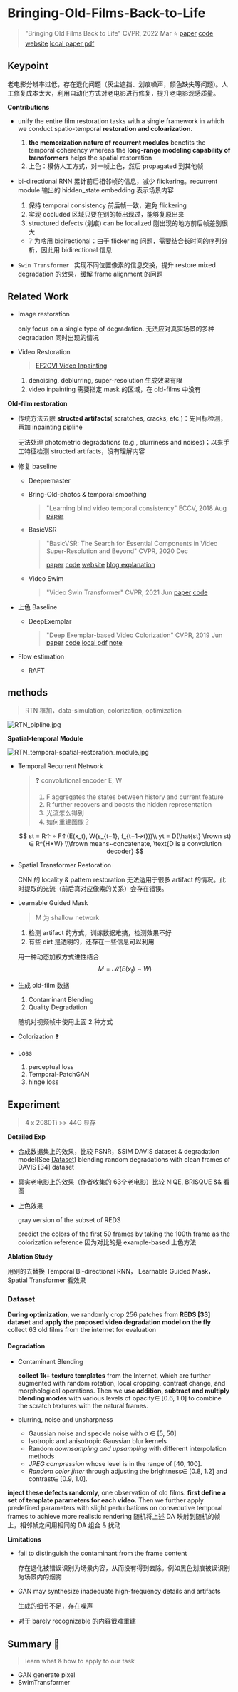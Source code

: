 # Bringing-Old-Films-Back-to-Life

> "Bringing Old Films Back to Life" CVPR, 2022 Mar :star:
> [paper](https://arxiv.org/abs/2203.17276) [code](https://github.com/raywzy/Bringing-Old-Films-Back-to-Life) [website](http://raywzy.com/Old_Film/)
> [lcoal paper pdf](./2022_CVPR_Bringing-Old-Films-Back-to-Life.pdf)

## **Keypoint**

老电影分辨率过低，存在退化问题（灰尘遮挡、划痕噪声，颜色缺失等问题)。人工修复成本太大，利用自动化方式对老电影进行修复，提升老电影观感质量。



**Contributions**

- unify the entire film restoration tasks with a single framework in which we conduct spatio-temporal **restoration and coloarization**.

  1. **the memorization nature of recurrent modules** benefits the temporal coherency whereas the **long-range modeling capability of transformers** helps the spatial restoration
  2. 上色：模仿人工方式，对一帧上色，然后 propagated 到其他帧

- bi-directional RNN 累计前后相邻帧的信息，减少 flickering。recurrent module 输出的 hidden_state embedding 表示场景内容

  1. 保持 temporal consistency 前后帧一致，避免 flickering
  2. 实现 occluded 区域只要在别的帧出现过，能够复原出来
  3. structured defects (划痕) can be localized 刚出现的地方前后帧差别很大

  - :grey_question: 为啥用 bidirectional：由于 flickering 问题，需要结合长时间的序列分析，因此用 bidirectional 信息

- `Swin Transformer ` 实现不同位置像素的信息交换，提升 restore mixed degradation 的效果，缓解 frame alignment 的问题





## **Related Work**

- Image restoration

  only focus on a single type of degradation. 无法应对真实场景的多种 degradation 同时出现的情况

- Video Restoration

  > [EF2GVI Video Inpainting](https://github.com/MCG-NKU/E2FGVI)

  1. denoising, deblurring, super-resolution 生成效果有限
  2. video inpainting 需要指定 mask 的区域，在 old-films 中没有


**Old-film restoration**

- 传统方法去除 **structed artifacts**( scratches, cracks, etc.)：先目标检测，再加 inpainting pipline

  无法处理 photometric degradations (e.g., blurriness and noises)；以来手工特征检测 structed artifacts，没有理解内容

- 修复 baseline

  - Deepremaster

  - Bring-Old-photos & temporal smoothing

    > "Learning blind video temporal consistency" ECCV, 2018 Aug
    > [paper](https://arxiv.org/abs/1808.00449)

  - BasicVSR

    > "BasicVSR: The Search for Essential Components in Video Super-Resolution and Beyond" CVPR, 2020 Dec
    >
    > [paper](https://arxiv.org/abs/2012.02181) [code](https://github.com/ckkelvinchan/BasicVSR-IconVSR) [website](https://ckkelvinchan.github.io/projects/BasicVSR/) [blog explanation](https://zhuanlan.zhihu.com/p/364872992)

  - Video Swim

    > "Video Swin Transformer" CVPR, 2021 Jun
    > [paper](https://arxiv.org/abs/2106.13230) [code](https://github.com/SwinTransformer/Video-Swin-Transformer?utm_source=catalyzex.com)

- 上色 Baseline

  - DeepExemplar

    > "Deep Exemplar-based Video Colorization" CVPR, 2019 Jun
    > [paper](https://arxiv.org/abs/1906.09909) [code](https://github.com/zhangmozhe/Deep-Exemplar-based-Video-Colorization)
    > [local pdf](./2019_07_CVPR_Deep-Exemplar-based-Video-Colorization.pdf) [note](./2019_07_CVPR_Deep-Exemplar-based-Video-Colorization_Note.md)

- Flow estimation

  - RAFT



## **methods**

> RTN 框加，data-simulation, colorization, optimization

![RTN_pipline.jpg](.\docs\RTN_pipline.jpg)

**Spatial-temporal Module**

![RTN_temporal-spatial-restoration_module.jpg](./docs\RTN_temporal-spatial-restoration_module.jpg)

- Temporal Recurrent Network

  > :question: convolutional encoder E, W
  >
  > 1. F aggregates the states between history and current feature
  > 2. R further recovers and boosts the hidden representation
  > 3. 光流怎么得到
  > 4. 如何重建图像？

  $$
  st = R↑ ◦ F↑(E(x_t), W(s_{t−1}, f_{t−1→t}))\\
  yt = D(\hat{st} \frown st) ∈ R^{H×W}  \\\frown means~concatenate, \text{D is a convolution decoder}
  $$

- Spatial Transformer Restoration

  CNN 的 locality & pattern restoration 无法适用于很多 artifact 的情况。此时提取的光流（前后真对应像素的关系）会存在错误。

- Learnable Guided Mask

  > M 为 shallow network

  1. 检测 artifact 的方式，训练数据难搞，检测效果不好
  2. 有些 dirt 是透明的，还存在一些信息可以利用

  用一种动态加权方式进性结合
  $$
  M = \mathcal{M}(E(x_t)
  \frown W)
  $$

- 生成 old-film 数据

  1. Contaminant Blending
  2. Quality Degradation

  随机对视频帧中使用上面 2 种方式

- Colorization :question:

- Loss

  1. perceptual loss
  2. Temporal-PatchGAN
  3. hinge loss





## **Experiment**

> 4 x 2080Ti >> 44G 显存

**Detailed Exp**

- 合成数据集上的效果，比较 PSNR，SSIM
  DAVIS dataset & degradation model(See [Dataset](#Dataset))
  blending random degradations with clean frames of DAVIS [34] dataset

- 真实老电影上的效果（作者收集的 63个老电影）比较 NIQE, BRISQUE && 看图

- 上色效果

  gray version of the subset of REDS 

  predict the colors of the first 50 frames by taking the 100th frame as the colorization reference 因为对比的是 example-based 上色方法

**Ablation Study**

用别的去替换 Temporal Bi-directional RNN， Learnable Guided Mask，Spatial Transformer 看效果



### Dataset

**During optimization**, we randomly crop 256 patches from **REDS [33] dataset** and **apply the proposed video degradation model on the fly**
collect 63 old films from the internet for evaluation

#### Degradation

- Contaminant Blending

  **collect 1k+ texture templates** from the Internet, which are further augmented with random rotation, local cropping, contrast change, and morphological operations. Then we **use addition, subtract and multiply blending modes** with various levels of opacity∈ [0.6, 1.0] to combine the scratch textures with the natural frames.

- blurring, noise and unsharpness

  - Gaussian noise and speckle noise with σ ∈ [5, 50]
  -  Isotropic and anisotropic Gaussian blur kernels
  - Random *downsampling and upsampling* with different interpolation methods
  - *JPEG compression* whose level is in the range of [40, 100].
  - *Random color jitter* through adjusting the brightness∈ [0.8, 1.2] and contrast∈ [0.9, 1.0].

**inject these defects randomly,** one observation of old films. **first define a set of template parameters for each video.** Then we further apply predefined parameters with slight perturbations on consecutive temporal frames to achieve more realistic rendering
随机将上述 DA 映射到随机的帧上，相邻帧之间用相同的 DA 组合 & 扰动





**Limitations**

- fail to distinguish the contaminant from the frame content

  存在退化被错误识别为场景内容，从而没有得到去除。例如黑色划痕被误识别为场景内的烟雾

- GAN may synthesize inadequate high-frequency details and artifacts

  生成的细节不足，存在噪声

- 对于 barely recognizable 的内容很难重建



## **Summary :star2:**

> learn what & how to apply to our task

- GAN generate pixel
- SwimTransformer





